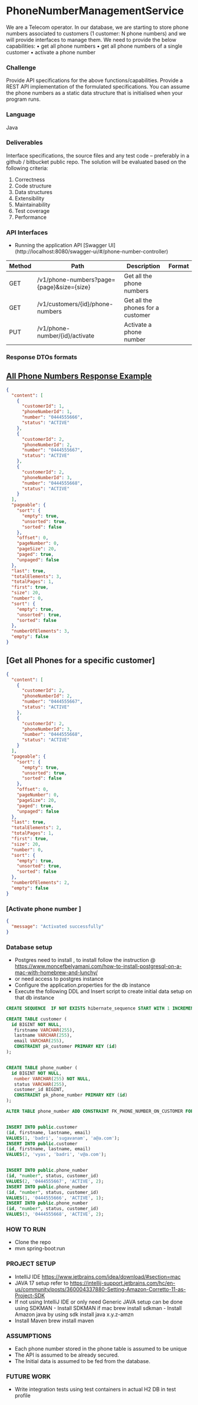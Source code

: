 
# PhoneNumberManagementService

We are a Telecom operator. In our database, we are starting to store phone numbers
associated to customers (1 customer: N phone numbers) and we will provide
interfaces to manage them.
We need to provide the below capabilities:
• get all phone numbers
• get all phone numbers of a single customer
• activate a phone number

### Challenge

Provide API specifications for the above functions/capabilities.
Provide a REST API implementation of the formulated specifications.
You can assume the phone numbers as a static data structure that is initialised when
your program runs.

### Language

Java

### Deliverables

Interface specifications, the source files and any test code – preferably in a github /
bitbucket public repo.
The solution will be evaluated based on the following criteria:
1. Correctness
2. Code structure
3. Data structures
4. Extensibility
5. Maintainability
6. Test coverage
7. Performance

### API Interfaces 

- Running the application API [Swagger UI] (http://localhost:8080/swagger-ui/#/phone-number-controller)

Method |Path| Description                       |               Format                |
-------| ------------------------- |-----------------------------------|:-----------------------------------:|
GET   | /v1/phone-numbers?page={page}&size={size}| Get all the phone numbers         |   |
GET   | /v1/customers/{id}/phone-numbers         | Get all the phones for a customer ||
PUT   | /v1/phone-number/{id}/activate           | Activate a phone number           ||


### Response DTOs formats 
## [All Phone Numbers Response Example]()
```json
{
  "content": [
    {
      "customerId": 1,
      "phoneNumberId": 1,
      "number": "0444555666",
      "status": "ACTIVE"
    },
    {
      "customerId": 2,
      "phoneNumberId": 2,
      "number": "0444555667",
      "status": "ACTIVE"
    },
    {
      "customerId": 2,
      "phoneNumberId": 3,
      "number": "0444555668",
      "status": "ACTIVE"
    }
  ],
  "pageable": {
    "sort": {
      "empty": true,
      "unsorted": true,
      "sorted": false
    },
    "offset": 0,
    "pageNumber": 0,
    "pageSize": 20,
    "paged": true,
    "unpaged": false
  },
  "last": true,
  "totalElements": 3,
  "totalPages": 1,
  "first": true,
  "size": 20,
  "number": 0,
  "sort": {
    "empty": true,
    "unsorted": true,
    "sorted": false
  },
  "numberOfElements": 3,
  "empty": false
}
```
## [Get all Phones  for a specific customer]

```json
{
  "content": [
    {
      "customerId": 2,
      "phoneNumberId": 2,
      "number": "0444555667",
      "status": "ACTIVE"
    },
    {
      "customerId": 2,
      "phoneNumberId": 3,
      "number": "0444555668",
      "status": "ACTIVE"
    }
  ],
  "pageable": {
    "sort": {
      "empty": true,
      "unsorted": true,
      "sorted": false
    },
    "offset": 0,
    "pageNumber": 0,
    "pageSize": 20,
    "paged": true,
    "unpaged": false
  },
  "last": true,
  "totalElements": 2,
  "totalPages": 1,
  "first": true,
  "size": 20,
  "number": 0,
  "sort": {
    "empty": true,
    "unsorted": true,
    "sorted": false
  },
  "numberOfElements": 2,
  "empty": false
}


```

### [Activate phone number ]

```json
{
  "message": "Activated successfully"
}
```

### Database setup 
- Postgres need to install , to install follow the instruction @ https://www.moncefbelyamani.com/how-to-install-postgresql-on-a-mac-with-homebrew-and-lunchy/
- or need access to postgres instance 
- Configure the application.properties for the db instance 
- Execute the following DDL and Insert script to create initial data setup on that db instance 

``` sql
CREATE SEQUENCE  IF NOT EXISTS hibernate_sequence START WITH 1 INCREMENT BY 1;

CREATE TABLE customer (
  id BIGINT NOT NULL,
   firstname VARCHAR(255),
   lastname VARCHAR(255),
   email VARCHAR(255),
   CONSTRAINT pk_customer PRIMARY KEY (id)
);


CREATE TABLE phone_number (
  id BIGINT NOT NULL,
   number VARCHAR(255) NOT NULL,
   status VARCHAR(255),
   customer_id BIGINT,
   CONSTRAINT pk_phone_number PRIMARY KEY (id)
);

ALTER TABLE phone_number ADD CONSTRAINT FK_PHONE_NUMBER_ON_CUSTOMER FOREIGN KEY (customer_id) REFERENCES customer (id);


INSERT INTO public.customer
(id, firstname, lastname, email)
VALUES(1, 'badri', 'sugavanam', 'a@a.com');
INSERT INTO public.customer
(id, firstname, lastname, email)
VALUES(2, 'vyas', 'badri', 'v@a.com');


INSERT INTO public.phone_number
(id, "number", status, customer_id)
VALUES(2, '0444555667', 'ACTIVE', 2);
INSERT INTO public.phone_number
(id, "number", status, customer_id)
VALUES(1, '0444555666', 'ACTIVE', 1);
INSERT INTO public.phone_number
(id, "number", status, customer_id)
VALUES(3, '0444555668', 'ACTIVE', 2);

```
### HOW TO RUN 
- Clone the repo 
- mvn spring-boot:run

### PROJECT SETUP 
- IntelliJ IDE https://www.jetbrains.com/idea/download/#section=mac
- JAVA 17 setup refer to https://intellij-support.jetbrains.com/hc/en-us/community/posts/360004337880-Setting-Amazon-Corretto-11-as-Project-SDK
- If not using IntelliJ IDE or only need Generic JAVA setup can be done using SDKMAN - Install SDKMAN if mac brew install sdkman - Install Amazon java by using sdk install java x.y.z-amzn 
- Install Maven brew install maven

### ASSUMPTIONS
- Each phone number stored in the phone table is assumed to be unique 
- The API is assumed to be already secured.
- The Initial data is assumed to be fed from the database.

### FUTURE WORK
- Write integration tests using test containers in actual H2 DB in test profile
